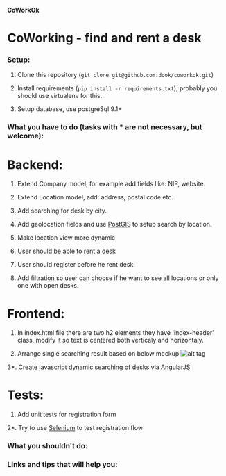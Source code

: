**CoWorkOk**
# CoWorking - find and rent a desk


### Setup:

1. Clone this repository (`git clone git@github.com:dook/coworkok.git`)

2. Install requirements (`pip install -r requirements.txt`), probably you should use virtualenv for this.

3. Setup database, use postgreSql 9.1+


### What you have to do (tasks with * are not necessary, but welcome):

# Backend:

1. Extend Company model, for example add fields like: NIP, website.

2. Extend Location model, add: address, postal code etc.

4. Add searching for desk by city.

5. Add geolocation fields and use [PostGIS](https://docs.djangoproject.com/en/1.8/ref/contrib/gis/install/postgis/) to setup search by location.

6. Make location view more dynamic

7. User should be able to rent a desk

7. User should register before he rent desk.

8. Add filtration so user can choose if he want to see all locations or only one with open desks.


# Frontend:

1. In index.html file there are two h2 elements they have 'index-header' class, modify it so text is centered both verticaly and horizontaly.

2. Arrange single searching result based on below mockup ![alt tag](https://raw.githubusercontent.com/dook/coworkok/master/mockup.jpg)

3*. Create javascript dynamic searching of desks via AngularJS


# Tests:

1. Add unit tests for registration form

2*. Try to use [Selenium](http://www.seleniumhq.org) to test registration flow


### What you shouldn't do:


### Links and tips that will help you:

